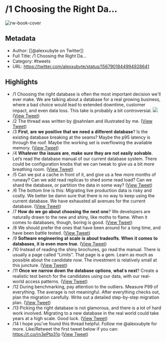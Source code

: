 # /1 Choosing the Right Da...

![rw-book-cover](https://pbs.twimg.com/profile_images/1524184008635998209/vOSCJXuk.jpg)

## Metadata
- Author: [[@alexxubyte on Twitter]]
- Full Title: /1 Choosing the Right Da...
- Category: #tweets
- URL: https://twitter.com/alexxubyte/status/1567901844994928641

## Highlights
- /1 Choosing the right database is often the most important decision we'll ever make.
  We are talking about a database for a real growing business, where a bad choice would lead to extended downtime, customer impact, and even data loss.
  This take is probably a bit controversial. 
  ![](https://pbs.twimg.com/media/FcJOaoPagAAg8rt.jpg) ([View Tweet](https://twitter.com/alexxubyte/status/1567901844994928641))
- /2 The thread was written by @sahnlam and illustrated by me. ([View Tweet](https://twitter.com/alexxubyte/status/1567901850271383552))
- /3 𝐅𝐢𝐫𝐬𝐭, 𝐚𝐫𝐞 𝐰𝐞 𝐩𝐨𝐬𝐢𝐭𝐢𝐯𝐞 𝐭𝐡𝐚𝐭 𝐰𝐞 𝐧𝐞𝐞𝐝 𝐚 𝐝𝐢𝐟𝐟𝐞𝐫𝐞𝐧𝐭 𝐝𝐚𝐭𝐚𝐛𝐚𝐬𝐞? Is the existing database breaking at the seams? Maybe the p95 latency is through the roof. Maybe the working set is overflowing the available memory. ([View Tweet](https://twitter.com/alexxubyte/status/1567901852938956800))
- /4 𝐖𝐡𝐚𝐭𝐞𝐯𝐞𝐫 𝐭𝐡𝐞 𝐢𝐬𝐬𝐮𝐞𝐬 𝐚𝐫𝐞, 𝐦𝐚𝐤𝐞 𝐬𝐮𝐫𝐞 𝐭𝐡𝐞𝐲 𝐚𝐫𝐞 𝐧𝐨𝐭 𝐞𝐚𝐬𝐢𝐥𝐲 𝐬𝐨𝐥𝐯𝐚𝐛𝐥𝐞.
  Let’s read the database manual of our current database system. There could be configuration knobs that we can tweak to give us a bit more breathing room. ([View Tweet](https://twitter.com/alexxubyte/status/1567901855614902274))
- /5 Can we put a cache in front of it, and give us a few more months of runway?
  Can we add read replicas to shed some read load?
  Can we shard the database, or partition the data in some way? ([View Tweet](https://twitter.com/alexxubyte/status/1567901858370551808))
- /6 The bottom line is this: Migrating live production data is risky and costly. We better be damn sure that there is no way to keep using the current database.
  We have exhausted all avenues for the current database. ([View Tweet](https://twitter.com/alexxubyte/status/1567901861054939136))
- /7 𝐇𝐨𝐰 𝐝𝐨 𝐰𝐞 𝐠𝐨 𝐚𝐛𝐨𝐮𝐭 𝐜𝐡𝐨𝐨𝐬𝐢𝐧𝐠 𝐭𝐡𝐞 𝐧𝐞𝐱𝐭 𝐨𝐧𝐞?
  We developers are naturally drawn to the new and shiny, like moths to flame. When it comes to databases, though, boring is good. ([View Tweet](https://twitter.com/alexxubyte/status/1567901863739281408))
- /8 We should prefer the ones that have been around for a long time, and have been battle tested. ([View Tweet](https://twitter.com/alexxubyte/status/1567901866473979904))
- /9 𝐒𝐨𝐟𝐭𝐰𝐚𝐫𝐞 𝐞𝐧𝐠𝐢𝐧𝐞𝐞𝐫𝐢𝐧𝐠 𝐚𝐭 𝐬𝐜𝐚𝐥𝐞 𝐢𝐬 𝐚𝐛𝐨𝐮𝐭 𝐭𝐫𝐚𝐝𝐞𝐨𝐟𝐟𝐬. 𝐖𝐡𝐞𝐧 𝐢𝐭 𝐜𝐨𝐦𝐞𝐬 𝐭𝐨 𝐝𝐚𝐭𝐚𝐛𝐚𝐬𝐞𝐬, 𝐢𝐭 𝐢𝐬 𝐞𝐯𝐞𝐧 𝐦𝐨𝐫𝐞 𝐭𝐫𝐮𝐞. ([View Tweet](https://twitter.com/alexxubyte/status/1567901869183479808))
- /10 Instead of reading the shiny brochures, go read the manual. There is usually a page called “Limits”. That page is a gem.
  Learn as much as possible about the candidate now. The investment is relatively small at this juncture. ([View Tweet](https://twitter.com/alexxubyte/status/1567901871947534338))
- /11 𝐎𝐧𝐜𝐞 𝐰𝐞 𝐧𝐚𝐫𝐫𝐨𝐰 𝐝𝐨𝐰𝐧 𝐭𝐡𝐞 𝐝𝐚𝐭𝐚𝐛𝐚𝐬𝐞 𝐨𝐩𝐭𝐢𝐨𝐧𝐬, 𝐰𝐡𝐚𝐭’𝐬 𝐧𝐞𝐱𝐭?
  Create a realistic test bench for the candidates using our data, with our real-world access patterns. ([View Tweet](https://twitter.com/alexxubyte/status/1567901874736758787))
- /12 During benchmarking, pay attention to the outliers. Measure P99 of everything. The average is not meaningful.
  After everything checks out, plan the migration carefully. Write out a detailed step-by-step migration plan. ([View Tweet](https://twitter.com/alexxubyte/status/1567901877484007430))
- /13 Picking the right database is not glamorous, and there is a lot of hard work involved. Migrating to a new database in the real world could take years at a high scale.
  Good luck. ([View Tweet](https://twitter.com/alexxubyte/status/1567901880130613248))
- /14 I hope you've found this thread helpful.
  Follow me @alexxubyte for more.
  Like/Retweet the first tweet below if you can: https://t.co/rn3ePtp31o ([View Tweet](https://twitter.com/alexxubyte/status/1567901882827554818))
